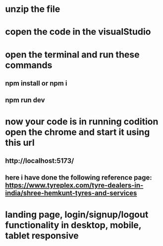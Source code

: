 # unzip the file 

# copen the code in the visualStudio

# open the terminal and run these commands

## npm install or npm i 
##  npm run dev 

# now your code is in running codition open the chrome and start it using this url

## http://localhost:5173/

## here i have done the following reference page: https://www.tyreplex.com/tyre-dealers-in-india/shree-hemkunt-tyres-and-services

# landing page, login/signup/logout functionality in desktop, mobile, tablet responsive 

